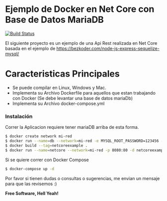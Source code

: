 
# Ejemplo de Docker en Net Core con Base de Datos MariaDB

[![Build Status](https://travis-ci.org/joemccann/dillinger.svg?branch=master)](https://travis-ci.org/joemccann/dillinger)

El siguiente proyecto es un ejemplo de una Api Rest realizada en Net Core basada en el ejemplo de https://bezkoder.com/node-js-express-sequelize-mysql/

# Caracteristicas Principales
  - Se puede compilar en Linux, Windows y Mac.
  - Implementa su Archivo Dockerfile para aquellos que estan trabajando con Docker (Se debe levantar una base de datos mariaDb)
  - Implementa su Archivo docker-compose.yml

### Instalación

Correr la Aplicacion requiere tener mariaDB arriba de esta forma.

```sh
$ docker create network mi-red
$ docker run --name=db --network=mi-red -e MYSQL_ROOT_PASSWORD=123456 -e MYSQL_DATABASE=testdb -d mariadb:latest 
$ docker build --tag=netcoreexample .
$ docker run --name=netcore --network=mi-red -p 8080:80 -d netcoreexample 
```

Si se quiere correr con Docker Compose

```sh
$ docker-compose up -d
```
Por favor si tienen dudas o consultas o sugerencias, me envian un mensaje para que las revisemos :)

**Free Software, Hell Yeah!**

[//]: # (These are reference links used in the body of this note and get stripped out when the markdown processor does its job. There is no need to format nicely because it shouldn't be seen. Thanks SO - http://stackoverflow.com/questions/4823468/store-comments-in-markdown-syntax)


   [dill]: <https://github.com/joemccann/dillinger>
   [git-repo-url]: <https://github.com/joemccann/dillinger.git>
   [john gruber]: <http://daringfireball.net>
   [df1]: <http://daringfireball.net/projects/markdown/>
   [markdown-it]: <https://github.com/markdown-it/markdown-it>
   [Ace Editor]: <http://ace.ajax.org>
   [node.js]: <http://nodejs.org>
   [Twitter Bootstrap]: <http://twitter.github.com/bootstrap/>
   [jQuery]: <http://jquery.com>
   [@tjholowaychuk]: <http://twitter.com/tjholowaychuk>
   [express]: <http://expressjs.com>
   [AngularJS]: <http://angularjs.org>
   [Gulp]: <http://gulpjs.com>

   [PlDb]: <https://github.com/joemccann/dillinger/tree/master/plugins/dropbox/README.md>
   [PlGh]: <https://github.com/joemccann/dillinger/tree/master/plugins/github/README.md>
   [PlGd]: <https://github.com/joemccann/dillinger/tree/master/plugins/googledrive/README.md>
   [PlOd]: <https://github.com/joemccann/dillinger/tree/master/plugins/onedrive/README.md>
   [PlMe]: <https://github.com/joemccann/dillinger/tree/master/plugins/medium/README.md>
   [PlGa]: <https://github.com/RahulHP/dillinger/blob/master/plugins/googleanalytics/README.md>

